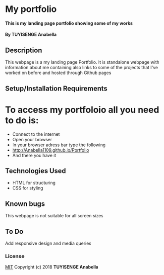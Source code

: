 # My portfolio
#### This is my landing page portfolio showing some of my works
#### By **TUYISENGE Anabella**
## Description
This webpage is a my landing page Portfolio. It is standalone webpage with information about me  containing also links to some of the projects that I've worked on before and hosted through Github pages
## Setup/Installation Requirements
# To access my portfoloio all you need to do is:
* Connect to the internet
* Open your browser
* In your browser adress bar type the following
* http://Anabella1109.github.io/Portfolio
* And there you have it

## Technologies Used
* HTML for structuring
* CSS for styling
## Known bugs
This webpage is not suitable for all screen sizes
## To Do
Add responsive design and media queries

### License
[MIT](https://choosealicense.com/licenses/mit/)
Copyright (c) 2018 **TUYISENGE Anabella**
  
